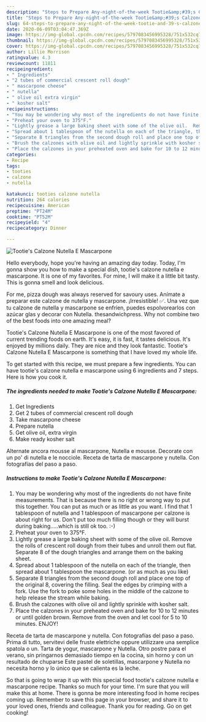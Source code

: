 ```yaml
---
description: "Steps to Prepare Any-night-of-the-week Tootie&amp;#39;s Calzone Nutella E Mascarpone"
title: "Steps to Prepare Any-night-of-the-week Tootie&amp;#39;s Calzone Nutella E Mascarpone"
slug: 64-steps-to-prepare-any-night-of-the-week-tootie-and-39-s-calzone-nutella-e-mascarpone
date: 2020-06-09T03:04:47.369Z
image: https://img-global.cpcdn.com/recipes/5797083456995328/751x532cq70/tooties-calzone-nutella-e-mascarpone-recipe-main-photo.jpg
thumbnail: https://img-global.cpcdn.com/recipes/5797083456995328/751x532cq70/tooties-calzone-nutella-e-mascarpone-recipe-main-photo.jpg
cover: https://img-global.cpcdn.com/recipes/5797083456995328/751x532cq70/tooties-calzone-nutella-e-mascarpone-recipe-main-photo.jpg
author: Lillie Morrison
ratingvalue: 4.3
reviewcount: 11811
recipeingredient:
- " Ingredients"
- "2 tubes of commercial crescent roll dough"
- " mascarpone cheese"
- " nutella"
- " olive oil extra virgin"
- " kosher salt"
recipeinstructions:
- "You may be wondering why most of the ingredients do not have finite measurements.  That is because there is no right or wrong way to put this together. You can put as much or as little as you want.  I find that 1 tablespoon of nutella and 1 tablespoon of mascarpone per calzone is about right for us.  Don&#39;t put too much filling though or they will burst during baking.....which is still ok too. :-)"
- "Preheat your oven to 375°F."
- "Lightly grease a large baking sheet with some of the olive oil.  Remove the rolls of crescent roll dough from their tubes and unroll them out flat. Separate 8 of the dough triangles and arrange them on the baking sheet."
- "Spread about 1 tablespoon of the nutella on each of the triangle, then spread about 1 tablespoon the mascarpone. (or as much as you like)"
- "Separate 8 triangles from the second dough roll and place one top of the original 8, covering the filling. Seal the edges by crimping with a fork. Use the fork to poke some holes in the middle of the calzone to help release the stream while baking."
- "Brush the calzones with olive oil and lightly sprinkle with kosher salt."
- "Place the calzones in your preheated oven and bake for 10 to 12 minutes or until golden brown. Remove from the oven and let cool for 5 to 10 minutes. ENJOY!"
categories:
- Recipe
tags:
- tooties
- calzone
- nutella

katakunci: tooties calzone nutella 
nutrition: 264 calories
recipecuisine: American
preptime: "PT24M"
cooktime: "PT52M"
recipeyield: "4"
recipecategory: Dinner

---
```



![Tootie&#39;s Calzone Nutella E Mascarpone](https://img-global.cpcdn.com/recipes/5797083456995328/751x532cq70/tooties-calzone-nutella-e-mascarpone-recipe-main-photo.jpg)

Hello everybody, hope you're having an amazing day today. Today, I'm gonna show you how to make a special dish, tootie&#39;s calzone nutella e mascarpone. It is one of my favorites. For mine, I will make it a little bit tasty. This is gonna smell and look delicious.

For me, pizza dough was always reserved for savoury uses. Anímate a preparar este calzone de nutella y mascarpone. ¡Irresistible! ✅. Una vez que tu calzone de nutella y mascarpone se enfríen, puedes espolvorearlos con azúcar glas y decorar con Nutella. thesandwichpress. Why not combine two of the best foods into one amazing meal?

Tootie&#39;s Calzone Nutella E Mascarpone is one of the most favored of current trending foods on earth. It's easy, it is fast, it tastes delicious. It's enjoyed by millions daily. They are nice and they look fantastic. Tootie&#39;s Calzone Nutella E Mascarpone is something that I have loved my whole life.


To get started with this recipe, we must prepare a few ingredients. You can have tootie&#39;s calzone nutella e mascarpone using 6 ingredients and 7 steps. Here is how you cook it.

<!--inarticleads1-->

##### The ingredients needed to make Tootie&#39;s Calzone Nutella E Mascarpone:

1. Get  Ingredients
1. Get 2 tubes of commercial crescent roll dough
1. Take  mascarpone cheese
1. Prepare  nutella
1. Get  olive oil, extra virgin
1. Make ready  kosher salt


Alternate ancora mousse al mascarpone, Nutella e mousse. Decorate con un po&#39; di nutella e le nocciole. Receta de tarta de mascarpone y nutella. Con fotografías del paso a paso. 

<!--inarticleads2-->

##### Instructions to make Tootie&#39;s Calzone Nutella E Mascarpone:

1. You may be wondering why most of the ingredients do not have finite measurements.  That is because there is no right or wrong way to put this together. You can put as much or as little as you want.  I find that 1 tablespoon of nutella and 1 tablespoon of mascarpone per calzone is about right for us.  Don&#39;t put too much filling though or they will burst during baking.....which is still ok too. :-)
1. Preheat your oven to 375°F.
1. Lightly grease a large baking sheet with some of the olive oil.  Remove the rolls of crescent roll dough from their tubes and unroll them out flat. Separate 8 of the dough triangles and arrange them on the baking sheet.
1. Spread about 1 tablespoon of the nutella on each of the triangle, then spread about 1 tablespoon the mascarpone. (or as much as you like)
1. Separate 8 triangles from the second dough roll and place one top of the original 8, covering the filling. Seal the edges by crimping with a fork. Use the fork to poke some holes in the middle of the calzone to help release the stream while baking.
1. Brush the calzones with olive oil and lightly sprinkle with kosher salt.
1. Place the calzones in your preheated oven and bake for 10 to 12 minutes or until golden brown. Remove from the oven and let cool for 5 to 10 minutes. ENJOY!


Receta de tarta de mascarpone y nutella. Con fotografías del paso a paso. Prima di tutto, servitevi delle fruste elettriche oppure utilizzare una semplice spatola o un. Tarta de yogur, mascarpone y Nutella. Otro postre para el verano, sin pringarnos demasiado tiempo en la cocina, sin horno y con un resultado de chuparse Este pastel de soletillas, mascarpone y Nutella no necesita horno y lo único que se calienta es la leche. 

So that is going to wrap it up with this special food tootie&#39;s calzone nutella e mascarpone recipe. Thanks so much for your time. I'm sure that you will make this at home. There is gonna be more interesting food in home recipes coming up. Remember to save this page in your browser, and share it to your loved ones, friends and colleague. Thank you for reading. Go on get cooking!
